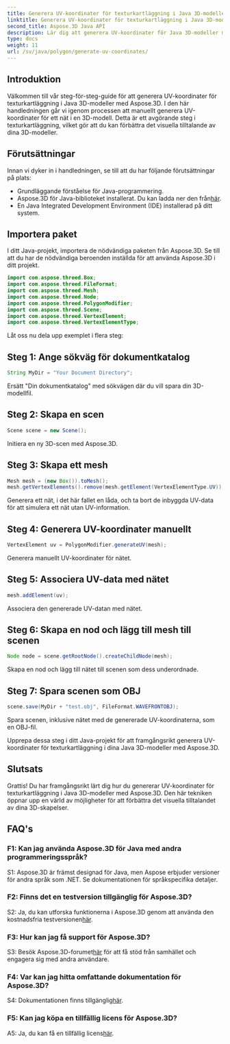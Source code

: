```yaml
---
title: Generera UV-koordinater för texturkartläggning i Java 3D-modeller
linktitle: Generera UV-koordinater för texturkartläggning i Java 3D-modeller
second_title: Aspose.3D Java API
description: Lär dig att generera UV-koordinater för Java 3D-modeller med Aspose.3D. Förbättra texturkartläggning i dina projekt med denna steg-för-steg-guide.
type: docs
weight: 11
url: /sv/java/polygon/generate-uv-coordinates/
---
```

## Introduktion

Välkommen till vår steg-för-steg-guide för att generera UV-koordinater för texturkartläggning i Java 3D-modeller med Aspose.3D. I den här handledningen går vi igenom processen att manuellt generera UV-koordinater för ett nät i en 3D-modell. Detta är ett avgörande steg i texturkartläggning, vilket gör att du kan förbättra det visuella tilltalande av dina 3D-modeller.

## Förutsättningar

Innan vi dyker in i handledningen, se till att du har följande förutsättningar på plats:

- Grundläggande förståelse för Java-programmering.
-  Aspose.3D för Java-biblioteket installerat. Du kan ladda ner den från[här](https://releases.aspose.com/3d/java/).
- En Java Integrated Development Environment (IDE) installerad på ditt system.

## Importera paket

I ditt Java-projekt, importera de nödvändiga paketen från Aspose.3D. Se till att du har de nödvändiga beroenden inställda för att använda Aspose.3D i ditt projekt.

```java
import com.aspose.threed.Box;
import com.aspose.threed.FileFormat;
import com.aspose.threed.Mesh;
import com.aspose.threed.Node;
import com.aspose.threed.PolygonModifier;
import com.aspose.threed.Scene;
import com.aspose.threed.VertexElement;
import com.aspose.threed.VertexElementType;
```

Låt oss nu dela upp exemplet i flera steg:

## Steg 1: Ange sökväg för dokumentkatalog

```java
String MyDir = "Your Document Directory";
```

Ersätt "Din dokumentkatalog" med sökvägen där du vill spara din 3D-modellfil.

## Steg 2: Skapa en scen

```java
Scene scene = new Scene();
```

Initiera en ny 3D-scen med Aspose.3D.

## Steg 3: Skapa ett mesh

```java
Mesh mesh = (new Box()).toMesh();
mesh.getVertexElements().remove(mesh.getElement(VertexElementType.UV));
```

Generera ett nät, i det här fallet en låda, och ta bort de inbyggda UV-data för att simulera ett nät utan UV-information.

## Steg 4: Generera UV-koordinater manuellt

```java
VertexElement uv = PolygonModifier.generateUV(mesh);
```

Generera manuellt UV-koordinater för nätet.

## Steg 5: Associera UV-data med nätet

```java
mesh.addElement(uv);
```

Associera den genererade UV-datan med nätet.

## Steg 6: Skapa en nod och lägg till mesh till scenen

```java
Node node = scene.getRootNode().createChildNode(mesh);
```

Skapa en nod och lägg till nätet till scenen som dess underordnade.

## Steg 7: Spara scenen som OBJ

```java
scene.save(MyDir + "test.obj", FileFormat.WAVEFRONTOBJ);
```

Spara scenen, inklusive nätet med de genererade UV-koordinaterna, som en OBJ-fil.

Upprepa dessa steg i ditt Java-projekt för att framgångsrikt generera UV-koordinater för texturkartläggning i dina Java 3D-modeller med Aspose.3D.

## Slutsats

Grattis! Du har framgångsrikt lärt dig hur du genererar UV-koordinater för texturkartläggning i Java 3D-modeller med Aspose.3D. Den här tekniken öppnar upp en värld av möjligheter för att förbättra det visuella tilltalandet av dina 3D-skapelser.

## FAQ's

### F1: Kan jag använda Aspose.3D för Java med andra programmeringsspråk?

S1: Aspose.3D är främst designad för Java, men Aspose erbjuder versioner för andra språk som .NET. Se dokumentationen för språkspecifika detaljer.

### F2: Finns det en testversion tillgänglig för Aspose.3D?

 S2: Ja, du kan utforska funktionerna i Aspose.3D genom att använda den kostnadsfria testversionen[här](https://releases.aspose.com/).

### F3: Hur kan jag få support för Aspose.3D?

 S3: Besök Aspose.3D-forumet[här](https://forum.aspose.com/c/3d/18) för att få stöd från samhället och engagera sig med andra användare.

### F4: Var kan jag hitta omfattande dokumentation för Aspose.3D?

 S4: Dokumentationen finns tillgänglig[här](https://reference.aspose.com/3d/java/).

### F5: Kan jag köpa en tillfällig licens för Aspose.3D?

 A5: Ja, du kan få en tillfällig licens[här](https://purchase.aspose.com/temporary-license/).